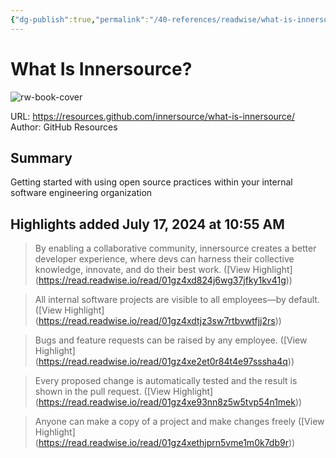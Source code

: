 ```yaml
---
{"dg-publish":true,"permalink":"/40-references/readwise/what-is-innersource/","tags":["rw/articles"]}
---
```


# What Is Innersource?

![rw-book-cover](https://images.ctfassets.net/wfutmusr1t3h/5jO5xoTHWrzpFmvqQr8aYD/a928ca5e9fbd17256b0939e6aff7898b/1200x640ader.png)
  
URL: https://resources.github.com/innersource/what-is-innersource/
Author: GitHub Resources

## Summary

Getting started with using open source practices within your internal software engineering organization

## Highlights added July 17, 2024 at 10:55 AM
>By enabling a collaborative community, innersource creates a better developer experience, where devs can harness their collective knowledge, innovate, and do their best work. ([View Highlight] (https://read.readwise.io/read/01gz4xd824j6wg37jfky1kv41g))


>All internal software projects are visible to all employees—by default. ([View Highlight] (https://read.readwise.io/read/01gz4xdtjz3sw7rtbvwtfjj2rs))


>Bugs and feature requests can be raised by any employee. ([View Highlight] (https://read.readwise.io/read/01gz4xe2et0r84t4e97sssha4q))


>Every proposed change is automatically tested and the result is shown in the pull request. ([View Highlight] (https://read.readwise.io/read/01gz4xe93nn8z5w5tvp54n1mek))


>Anyone can make a copy of a project and make changes freely ([View Highlight] (https://read.readwise.io/read/01gz4xethjprn5vme1m0k7db9r))



